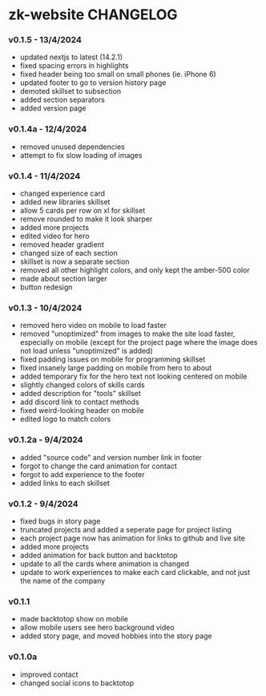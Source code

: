 # zk-website CHANGELOG

### v0.1.5 - 13/4/2024

- updated nextjs to latest (14.2.1)
- fixed spacing errors in highlights
- fixed header being too small on small phones (ie. iPhone 6)
- updated footer to go to version history page
- demoted skillset to subsection
- added section separators
- added version page

### v0.1.4a - 12/4/2024

- removed unused dependencies
- attempt to fix slow loading of images

### v0.1.4 - 11/4/2024

- changed experience card
- added new libraries skillset
- allow 5 cards per row on xl for skillset
- remove rounded to make it look sharper
- added more projects
- edited video for hero
- removed header gradient
- changed size of each section
- skillset is now a separate section
- removed all other highlight colors, and only kept the amber-500 color
- made about section larger
- button redesign

### v0.1.3 - 10/4/2024

- removed hero video on mobile to load faster
- removed "unoptimized" from images to make the site load faster, especially on mobile (except for the project page where the image does not load unless "unoptimized" is added)
- fixed padding issues on mobile for programming skillset
- fixed insanely large padding on mobile from hero to about
- added temporary fix for the hero text not looking centered on mobile
- slightly changed colors of skills cards
- added description for "tools" skillset
- add discord link to contact methods
- fixed weird-looking header on mobile
- edited logo to match colors

### v0.1.2a - 9/4/2024

- added "source code" and version number link in footer
- forgot to change the card animation for contact
- forgot to add experience to the footer
- added links to each skillset

### v0.1.2 - 9/4/2024

- fixed bugs in story page
- truncated projects and added a seperate page for project listing
- each project page now has animation for links to github and live site
- added more projects
- added animation for back button and backtotop
- update to all the cards where animation is changed
- update to work experiences to make each card clickable, and not just the name of the company

### v0.1.1

- made backtotop show on mobile
- allow mobile users see hero background video
- added story page, and moved hobbies into the story page

### v0.1.0a

- improved contact
- changed social icons to backtotop
